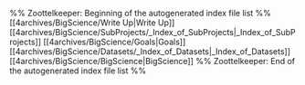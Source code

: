 %% Zoottelkeeper: Beginning of the autogenerated index file list  %%
 [[4archives/BigScience/Write Up|Write Up]]
 [[4archives/BigScience/SubProjects/_Index_of_SubProjects|_Index_of_SubProjects]]
 [[4archives/BigScience/Goals|Goals]]
 [[4archives/BigScience/Datasets/_Index_of_Datasets|_Index_of_Datasets]]
 [[4archives/BigScience/BigScience|BigScience]]
%% Zoottelkeeper: End of the autogenerated index file list  %%

